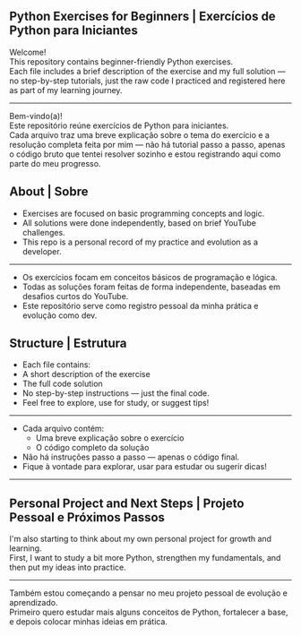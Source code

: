 ## Python Exercises for Beginners | Exercícios de Python para Iniciantes

Welcome!  
This repository contains beginner-friendly Python exercises.  
Each file includes a brief description of the exercise and my full solution — no step-by-step tutorials, just the raw code I practiced and registered here as part of my learning journey.

---

Bem-vindo(a)!  
Este repositório reúne exercícios de Python para iniciantes.  
Cada arquivo traz uma breve explicação sobre o tema do exercício e a resolução completa feita por mim — não há tutorial passo a passo, apenas o código bruto que tentei resolver sozinho e estou registrando aqui como parte do meu progresso.

## About | Sobre

- Exercises are focused on basic programming concepts and logic.
- All solutions were done independently, based on brief YouTube challenges.
- This repo is a personal record of my practice and evolution as a developer.

---

- Os exercícios focam em conceitos básicos de programação e lógica.
- Todas as soluções foram feitas de forma independente, baseadas em desafios curtos do YouTube.
- Este repositório serve como registro pessoal da minha prática e evolução como dev.

## Structure | Estrutura

- Each file contains:  
- A short description of the exercise
- The full code solution  
- No step-by-step instructions — just the final code.
- Feel free to explore, use for study, or suggest tips!

---

- Cada arquivo contém:  
  - Uma breve explicação sobre o exercício  
  - O código completo da solução  
- Não há instruções passo a passo — apenas o código final.
- Fique à vontade para explorar, usar para estudar ou sugerir dicas!


---


## Personal Project and Next Steps | Projeto Pessoal e Próximos Passos

I'm also starting to think about my own personal project for growth and learning.  
First, I want to study a bit more Python, strengthen my fundamentals, and then put my ideas into practice.  


---

Também estou começando a pensar no meu projeto pessoal de evolução e aprendizado.  
Primeiro quero estudar mais alguns conceitos de Python, fortalecer a base, e depois colocar minhas ideias em prática.  
